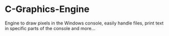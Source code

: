 # C-Graphics-Engine
Engine to draw pixels in the Windows console, easily handle files, print text in specific parts of the console and more...

